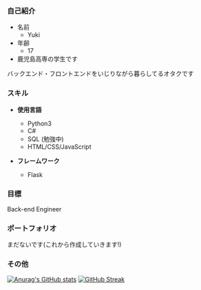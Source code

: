 ### 自己紹介
* 名前
  * Yuki
* 年齢
  * 17
* 鹿児島高専の学生です

バックエンド・フロントエンドをいじりながら暮らしてるオタクです

### スキル
* **使用言語**
  * Python3
  * C#
  * SQL (勉強中)
  * HTML/CSS/JavaScript

* **フレームワーク**
  * Flask

### 目標
Back-end Engineer

### ポートフォリオ
まだないです(これから作成していきます!)

### その他

[![Anurag's GitHub stats](https://github-readme-stats.vercel.app/api?username=Yuki-1118)](https://github.com/anuraghazra/github-readme-stats)
[![GitHub Streak](http://github-readme-streak-stats.herokuapp.com?user=Yuki-1118&theme=dark&hide_border=true&locale=ja&date_format=%5BY.%5Dn.j)](https://git.io/streak-stats)
